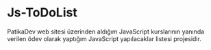 # Js-ToDoList

PatikaDev web sitesi üzerinden aldığım JavaScript kurslarının yanında verilen ödev olarak yaptığım JavaScript yapılacaklar listesi projesidir.
